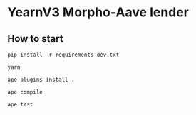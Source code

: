 # YearnV3 Morpho-Aave lender

## How to start

    pip install -r requirements-dev.txt
    
    yarn
    
    ape plugins install .
    
    ape compile
    
    ape test
    
